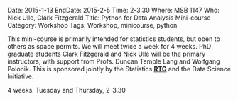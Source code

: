 Date: 2015-1-13
EndDate: 2015-2-5
Time: 2-3.30
Where: MSB 1147
Who: Nick Ulle, Clark Fitzgerald
Title: Python for Data Analysis Mini-course
Category: Workshop
Tags: Workshop, minicourse, python


This mini-course is primarily intended for statistics students, but open to others as space permits.
We will meet twice a week for 4 weeks.
PhD graduate students Clark Fitzgerald and Nick Ulle will be the primary instructors,
with support from Profs. Duncan Temple Lang and Wolfgang Polonik.
This is sponsored jointly by the Statistics <a href="http://www.stat.ucdavis.edu/research/nsf-rtg/index.html"><b title="Research Training Grant">RTG</b></a> and
the Data Science Initiative.

4 weeks. Tuesday and Thursday, 2-3.30
